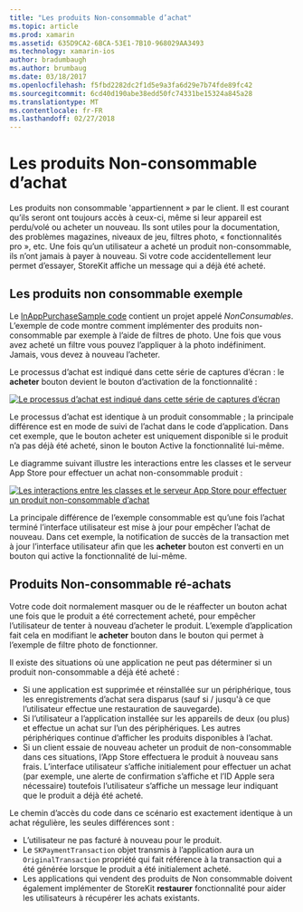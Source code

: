 ```yaml
---
title: "Les produits Non-consommable d’achat"
ms.topic: article
ms.prod: xamarin
ms.assetid: 635D9CA2-6BCA-53E1-7B10-968029AA3493
ms.technology: xamarin-ios
author: bradumbaugh
ms.author: brumbaug
ms.date: 03/18/2017
ms.openlocfilehash: f5fbd2282dc2f1d5e9a3fa6d29e7b74fde89fc42
ms.sourcegitcommit: 6cd40d190abe38edd50fc74331be15324a845a28
ms.translationtype: MT
ms.contentlocale: fr-FR
ms.lasthandoff: 02/27/2018
---
```

# <a name="purchasing-non-consumable-products"></a>Les produits Non-consommable d’achat

Les produits non consommable 'appartiennent » par le client. Il est courant qu’ils seront ont toujours accès à ceux-ci, même si leur appareil est perdu/volé ou acheter un nouveau. Ils sont utiles pour la documentation, des problèmes magazines, niveaux de jeu, filtres photo, « fonctionnalités pro », etc. Une fois qu’un utilisateur a acheté un produit non-consommable, ils n’ont jamais à payer à nouveau. Si votre code accidentellement leur permet d’essayer, StoreKit affiche un message qui a déjà été acheté.

## <a name="non-consumable-products-sample"></a>Les produits non consommable exemple

Le [InAppPurchaseSample code](https://developer.xamarin.com/samples/monotouch/StoreKit/) contient un projet appelé *NonConsumables*. L’exemple de code montre comment implémenter des produits non-consommable par exemple à l’aide de filtres de photo. Une fois que vous avez acheté un filtre vous pouvez l’appliquer à la photo indéfiniment. Jamais, vous devez à nouveau l’acheter.   
   
   
   
 Le processus d’achat est indiqué dans cette série de captures d’écran : le **acheter** bouton devient le bouton d’activation de la fonctionnalité :   
   
   
   
 [ ![](purchasing-non-consumable-products-images/image34.png "Le processus d’achat est indiqué dans cette série de captures d’écran")](purchasing-non-consumable-products-images/image34.png)   
   
   
   
 Le processus d’achat est identique à un produit consommable ; la principale différence est en mode de suivi de l’achat dans le code d’application. Dans cet exemple, que le bouton acheter est uniquement disponible si le produit n’a pas déjà été acheté, sinon le bouton Active la fonctionnalité lui-même.   
   
   
   

Le diagramme suivant illustre les interactions entre les classes et le serveur App Store pour effectuer un achat non-consommable produit :   
   
   
   
 [ ![](purchasing-non-consumable-products-images/image35.png "Les interactions entre les classes et le serveur App Store pour effectuer un produit non-consommable d’achat")](purchasing-non-consumable-products-images/image35.png)   
   
   
   
 La principale différence de l’exemple consommable est qu’une fois l’achat terminé l’interface utilisateur est mise à jour pour empêcher l’achat de nouveau. Dans cet exemple, la notification de succès de la transaction met à jour l’interface utilisateur afin que les **acheter** bouton est converti en un bouton qui active la fonctionnalité de lui-même.

## <a name="re-purchasing-non-consumable-products"></a>Produits Non-consommable ré-achats

Votre code doit normalement masquer ou de le réaffecter un bouton achat une fois que le produit a été correctement acheté, pour empêcher l’utilisateur de tenter à nouveau d’acheter le produit. L’exemple d’application fait cela en modifiant le **acheter** bouton dans le bouton qui permet à l’exemple de filtre photo de fonctionner.   
   
   
   
 Il existe des situations où une application ne peut pas déterminer si un produit non-consommable a déjà été acheté :

-  Si une application est supprimée et réinstallée sur un périphérique, tous les enregistrements d’achat sera disparus (sauf si / jusqu'à ce que l’utilisateur effectue une restauration de sauvegarde). 
-  Si l’utilisateur a l’application installée sur les appareils de deux (ou plus) et effectue un achat sur l’un des périphériques. Les autres périphériques continue d’afficher les produits disponibles à l’achat. 
-  Si un client essaie de nouveau acheter un produit de non-consommable dans ces situations, l’App Store effectuera le produit à nouveau sans frais. L’interface utilisateur s’affiche initialement pour effectuer un achat (par exemple, une alerte de confirmation s’affiche et l’ID Apple sera nécessaire) toutefois l’utilisateur s’affiche un message leur indiquant que le produit a déjà été acheté.  
   
   
   
 Le chemin d’accès du code dans ce scénario est exactement identique à un achat régulière, les seules différences sont :

-  L’utilisateur ne pas facturé à nouveau pour le produit.
-  Le `SKPaymentTransaction` objet transmis à l’application aura un `OriginalTransaction` propriété qui fait référence à la transaction qui a été générée lorsque le produit a été initialement acheté. 
-  Les applications qui vendent des produits de Non consommable doivent également implémenter de StoreKit **restaurer** fonctionnalité pour aider les utilisateurs à récupérer les achats existants. 
